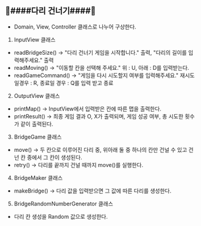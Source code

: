 🌈####다리 건너기####🌈
--------------------------------
* Domain, View, Controller 클래스로 나누어 구상한다. 


1. InputView 클래스
- readBridgeSize() -> "다리 건너기 게임을 시작합니다." 출력, "다리의 길이를 입력해주세요." 출력
- readMoving() -> "이동할 칸을 선택해 주세요." 위 : U, 아래 : D를 입력받는다. 
- readGameCommand() -> "게임을 다시 시도할지 여부를 입력해주세요." 재시도일경우 : R, 종료일 경우 : Q를 입력 받고 종료




2. OutputView 클래스
- printMap() -> InputView에서 입력받은 칸에 따른 맵을 출력한다. 
- printResult() -> 최종 게임 결과 O, X가 출력되며, 게임 성공 여부, 총 시도한 횟수가 같이 출력된다.




3. BridgeGame 클래스 
- move() -> 두 칸으로 이루어진 다리 중, 위아래 둘 중 하나의 칸만 건널 수 있고 건넌 칸 중에서 그 칸이 생성된다. 
- retry() -> 다리를 끝까지 건널 때까지 move()를 실행한다. 


4. BridgeMaker 클래스
- makeBridge() -> 다리 값을 입력받으면 그 값에 따른 다리를 생성한다. 

5. BridgeRandomNumberGenerator 클래스 
- 다리 칸 생성을 Random 값으로 생성한다. 
